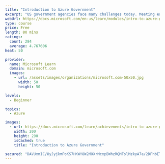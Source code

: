 ```yaml
---
title: "Introduction to Azure Government"
excerpt: "US government agencies face many challenges today. Meeting each respective mission means more than just providing services. It means collaborating across agencies for better service, digitizing labor-intensive, paper-based processes, managing expanding volumes of data, meeting security, privacy and regulatory requirements and much more. This module introduces Azure Government to US government agencies or their partners interested in cloud services that meet government security and compliance requirements."
webUrl: https://docs.microsoft.com/en-us/learn/modules/intro-to-azure-government/
type: course
price: Free
length: 80 mins
ratings:
  count: 284
  average: 4.767606
heat: 50

provider:
  name: Microsoft Learn
  domain: microsoft.com
  images:
    - url: /assets/images/organizations/microsoft.com-50x50.jpg
      width: 50
      height: 50

levels:
  - Beginner

topics:
  - Azure

images:
  - url: https://docs.microsoft.com/learn/achievements/intro-to-azure-government-social.png
    width: 200
    height: 200
    isCached: true
    title: "Introduction to Azure Government"

secured: "DAVUxmIC/8yJyjkmPoKS7HKWY8W2MOXrMcxpBWhzRQMFslMzkyA7a/2DPhbEl9V2NKpkk9xQ46XdgQaCHt3mEfWeYlJ15fB4zpKeaLKQDvc+NOxaaX2qT375t3haDv8plu6kFCq+QJR2ydoPXWTs3vSdKCaxqnPTpgfb+L9mjzSOj9YwKPDV1WcxwItmOYBJ9xeWspnTjiwrucGrNzwNK7aEnZG8cb5+LUDh2E4CFWAqOz5koJND3MUv7hJwxD8FzZkbj90o0p3s1AkJVnUEi611yCFcjJjyNrvD0tgnkpTjrYXTyexpm5LU9luENVlseXf6T0sfiG3xzgmj+khyy8uQwZmdhaG87RgQcS/Y7gqGgeo2qJOJxOgD1vRKKgpSDs8oRaLEgDt3CN3AUrQzuA==;JxCm8rVbkkO9e+ZLqpTu6Q=="
---
```


